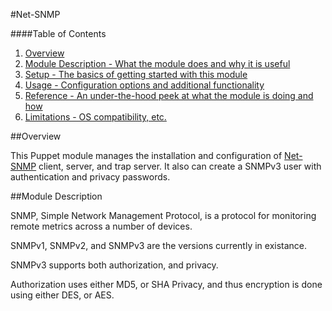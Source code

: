 #Net-SNMP

####Table of Contents

1. [Overview](#overview)
2. [Module Description - What the module does and why it is useful](#module-description)
3. [Setup - The basics of getting started with this module](#setup)
4. [Usage - Configuration options and additional functionality](#usage)
5. [Reference - An under-the-hood peek at what the module is doing and how](#reference)
6. [Limitations - OS compatibility, etc.](#limitations)

##Overview

This Puppet module manages the installation and configuration of [Net-SNMP](http://www.net-snmp.org/) client, server, and trap server.  It also can create a SNMPv3 user with authentication and privacy passwords.

##Module Description

SNMP, Simple Network Management Protocol, is a protocol for monitoring remote metrics across a number of devices. 

SNMPv1, SNMPv2, and SNMPv3 are the versions currently in existance.

SNMPv3 supports both authorization, and privacy.

Authorization uses either MD5, or SHA
Privacy, and thus encryption is done using either DES, or AES.
